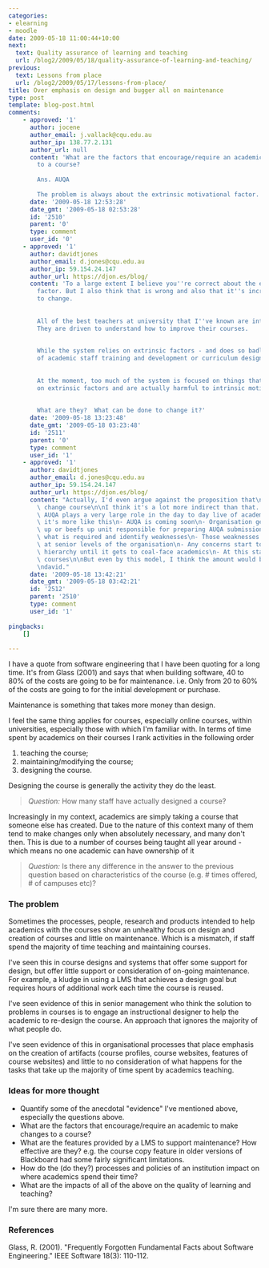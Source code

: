 ```yaml
---
categories:
- elearning
- moodle
date: 2009-05-18 11:00:44+10:00
next:
  text: Quality assurance of learning and teaching
  url: /blog2/2009/05/18/quality-assurance-of-learning-and-teaching/
previous:
  text: Lessons from place
  url: /blog2/2009/05/17/lessons-from-place/
title: Over emphasis on design and bugger all on maintenance
type: post
template: blog-post.html
comments:
    - approved: '1'
      author: jocene
      author_email: j.vallack@cqu.edu.au
      author_ip: 138.77.2.131
      author_url: null
      content: 'What are the factors that encourage/require an academic to make changes
        to a course?
    
        Ans. AUQA
    
        The problem is always about the extrinsic motivational factor.'
      date: '2009-05-18 12:53:28'
      date_gmt: '2009-05-18 02:53:28'
      id: '2510'
      parent: '0'
      type: comment
      user_id: '0'
    - approved: '1'
      author: davidtjones
      author_email: d.jones@cqu.edu.au
      author_ip: 59.154.24.147
      author_url: https://djon.es/blog/
      content: 'To a large extent I believe you''re correct about the extrinsic motivational
        factor. But I also think that is wrong and also that it''s incredibly difficult
        to change.
    
    
        All of the best teachers at university that I''ve known are intrinsically motivated.
        They are driven to understand how to improve their courses.
    
    
        While the system relies on extrinsic factors - and does so badly - then any form
        of academic staff training and development or curriculum design is wasted.
    
    
        At the moment, too much of the system is focused on things that encourage a reliance
        on extrinsic factors and are actually harmful to intrinsic motivation.
    
    
        What are they?  What can be done to change it?'
      date: '2009-05-18 13:23:48'
      date_gmt: '2009-05-18 03:23:48'
      id: '2511'
      parent: '0'
      type: comment
      user_id: '1'
    - approved: '1'
      author: davidtjones
      author_email: d.jones@cqu.edu.au
      author_ip: 59.154.24.147
      author_url: https://djon.es/blog/
      content: "Actually, I'd even argue against the proposition that\n   AUQA = academics\
        \ change course\n\nI think it's a lot more indirect than that.  I don't think\
        \ AUQA plays a very large role in the day to day live of academics.\n\nI think\
        \ it's more like this\n- AUQA is coming soon\n- Organisation gets worried\n- Sets\
        \ up or beefs up unit responsible for preparing AUQA submission\n- They analyse\
        \ what is required and identify weaknesses\n- Those weaknesses are then raised\
        \ at senior levels of the organisation\n- Any concerns start to dribble down the\
        \ hierarchy until it gets to coal-face academics\n- At this stage they may change\
        \ courses\n\nBut even by this model, I think the amount would be quite small.\n\
        \ndavid."
      date: '2009-05-18 13:42:21'
      date_gmt: '2009-05-18 03:42:21'
      id: '2512'
      parent: '2510'
      type: comment
      user_id: '1'
    
pingbacks:
    []
    
---
```

I have a quote from software engineering that I have been quoting for a long time. It's from Glass (2001) and says that when building software, 40 to 80% of the costs are going to be for maintenance. i.e. Only from 20 to 60% of the costs are going to for the initial development or purchase.

Maintenance is something that takes more money than design.

I feel the same thing applies for courses, especially online courses, within universities, especially those with which I'm familiar with. In terms of time spent by academics on their courses I rank activities in the following order

1. teaching the course;
2. maintaining/modifying the course;
3. designing the course.

Designing the course is generally the activity they do the least.

> _Question:_ How many staff have actually designed a course?

Increasingly in my context, academics are simply taking a course that someone else has created. Due to the nature of this context many of them tend to make changes only when absolutely necessary, and many don't then. This is due to a number of courses being taught all year around - which means no one academic can have ownership of it

> _Question:_ Is there any difference in the answer to the previous question based on characteristics of the course (e.g. # times offered, # of campuses etc)?

### The problem

Sometimes the processes, people, research and products intended to help academics with the courses show an unhealthy focus on design and creation of courses and little on maintenance. Which is a mismatch, if staff spend the majority of time teaching and maintaining courses.

I've seen this in course designs and systems that offer some support for design, but offer little support or consideration of on-going maintenance. For example, a kludge in using a LMS that achieves a design goal but requires hours of additional work each time the course is reused.

I've seen evidence of this in senior management who think the solution to problems in courses is to engage an instructional designer to help the academic to re-design the course. An approach that ignores the majority of what people do.

I've seen evidence of this in organisational processes that place emphasis on the creation of artifacts (course profiles, course websites, features of course websites) and little to no consideration of what happens for the tasks that take up the majority of time spent by academics teaching.

### Ideas for more thought

- Quantify some of the anecdotal "evidence" I've mentioned above, especially the questions above.
- What are the factors that encourage/require an academic to make changes to a course?
- What are the features provided by a LMS to support maintenance? How effective are they? e.g. the course copy feature in older versions of Blackboard had some fairly significant limitations.
- How do the (do they?) processes and policies of an institution impact on where academics spend their time?
- What are the impacts of all of the above on the quality of learning and teaching?

I'm sure there are many more.

### References

Glass, R. (2001). "Frequently Forgotten Fundamental Facts about Software Engineering." IEEE Software 18(3): 110-112.